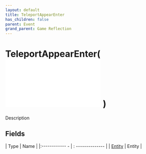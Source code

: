 ```yaml
---
layout: default
title: TeleportAppearEnter
has_children: false
parent: Event
grand_parent: Game Reflection
---
```

# TeleportAppearEnter( ![ EntityEventBase ](game-reflection/events/entity_event_base.md) )
Description 

## Fields
| Type | Name |
|:------------ - | : -------------- |
| [Entity](game-reflection/classes/entity.md) | Entity |
